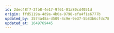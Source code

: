 ```yaml
---
id: 2dec48f7-2fb8-4e17-9f61-01a80cd4051d
origin: ffd5119a-4d9a-4b0a-9798-efa4f1e6777b
updated_by: 3574a48a-d509-4c9e-9e37-5b83b6cfdc78
updated_at: 1649769445
---
```

